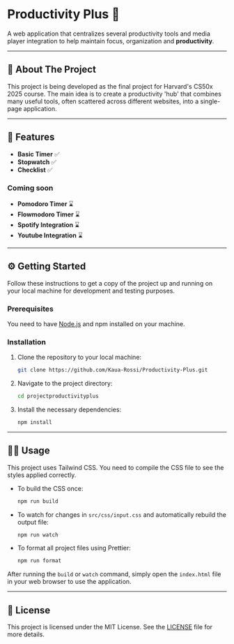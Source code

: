 # Productivity Plus 📑

A web application that centralizes several productivity tools and media player integration to help maintain focus, organization and **productivity**.

---

## 🎯 About The Project

This project is being developed as the final project for Harvard's CS50x 2025 course. The main idea is to create a productivity 'hub' that combines many useful tools, often scattered across different websites, into a single-page application.

---

## 🚀 Features

* **Basic Timer** ✅
* **Stopwatch** ✅
* **Checklist** ✅
### Coming soon
* **Pomodoro Timer** ⌛
* **Flowmodoro Timer** ⌛
* **Spotify Integration** ⌛
* **Youtube Integration** ⌛

---

## ⚙️ Getting Started

Follow these instructions to get a copy of the project up and running on your local machine for development and testing purposes.

### Prerequisites

You need to have [Node.js](https://nodejs.org/) and npm installed on your machine.

### Installation

1.  Clone the repository to your local machine:
    ```sh
    git clone https://github.com/Kaua-Rossi/Productivity-Plus.git
    ```
2.  Navigate to the project directory:
    ```sh
    cd projectproductivityplus
    ```
3.  Install the necessary dependencies:
    ```sh
    npm install
    ```

---

## 🏃‍♀️ Usage

This project uses Tailwind CSS. You need to compile the CSS file to see the styles applied correctly.

* To build the CSS once:
    ```sh
    npm run build
    ```
* To watch for changes in `src/css/input.css` and automatically rebuild the output file:
    ```sh
    npm run watch
    ```
* To format all project files using Prettier:
    ```sh
    npm run format
    ```

After running the `build` or `watch` command, simply open the `index.html` file in your web browser to use the application.

---

## 📄 License

This project is licensed under the MIT License. See the [LICENSE](LICENSE) file for more details.
